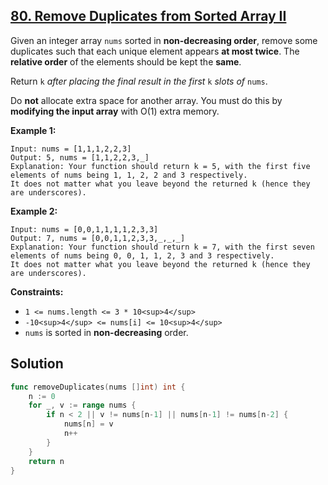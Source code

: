 ## [80. Remove Duplicates from Sorted Array II](https://leetcode.com/problems/remove-duplicates-from-sorted-array-ii/description/)


Given an integer array `nums` sorted in **non-decreasing order**, remove some duplicates such that each unique element appears **at most twice**. The **relative order** of the elements should be kept the **same**.

Return `k` _after placing the final result in the first_ `k` _slots of_ `nums`.

Do **not** allocate extra space for another array. You must do this by **modifying the input array** with O(1) extra memory.

**Example 1:**

```
Input: nums = [1,1,1,2,2,3]
Output: 5, nums = [1,1,2,2,3,_]
Explanation: Your function should return k = 5, with the first five elements of nums being 1, 1, 2, 2 and 3 respectively.
It does not matter what you leave beyond the returned k (hence they are underscores).
```

**Example 2:**

```
Input: nums = [0,0,1,1,1,1,2,3,3]
Output: 7, nums = [0,0,1,1,2,3,3,_,_,_]
Explanation: Your function should return k = 7, with the first seven elements of nums being 0, 0, 1, 1, 2, 3 and 3 respectively.
It does not matter what you leave beyond the returned k (hence they are underscores).
```

**Constraints:**

*   `1 <= nums.length <= 3 * 10<sup>4</sup>`
*   `-10<sup>4</sup> <= nums[i] <= 10<sup>4</sup>`
*   `nums` is sorted in **non-decreasing** order.



## Solution

```go
func removeDuplicates(nums []int) int {
    n := 0
    for _, v := range nums {
        if n < 2 || v != nums[n-1] || nums[n-1] != nums[n-2] {
            nums[n] = v
            n++
        }
    }
    return n
}
```
